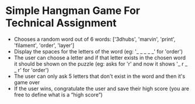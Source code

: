 # Simple Hangman Game For Technical Assignment

+ Chooses a random word out of 6 words: ['3dhubs', 'marvin', 'print', 'filament', 'order', 'layer']
+ Display the spaces for the letters of the word (eg: '​_ _ _​ _ _' for 'order')
+ The user can choose a letter and if that letter exists in the chosen word it should be
shown on the puzzle (eg: asks for 'r' and now it shows '​_ r _​ _ r' for 'order')
+ The user can only ask 5 letters that don't exist in the word and then it's game over
+ If the user wins, congratulate the user and save their high score (you are free to define
what is a “high score”)